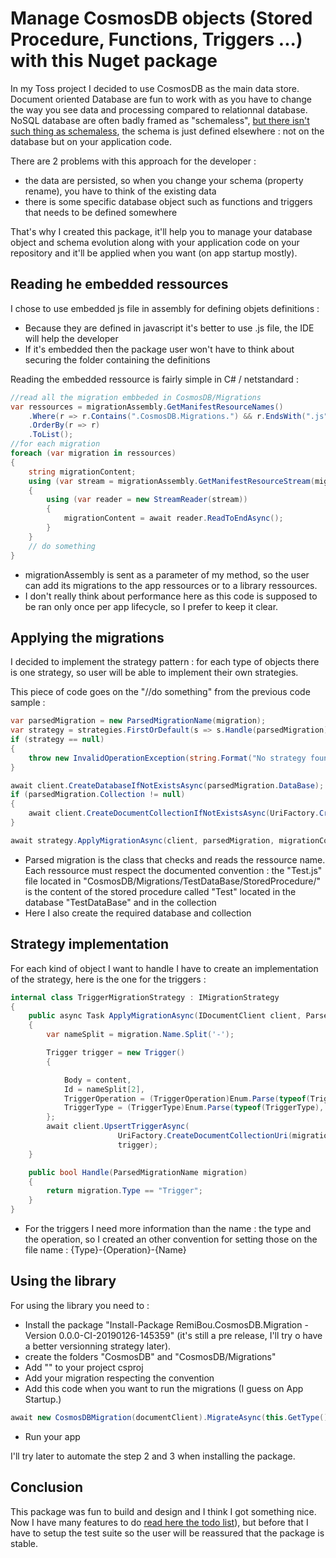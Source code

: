# Manage CosmosDB objects (Stored Procedure, Functions, Triggers ...) with this Nuget package

In my Toss project I decided to use CosmosDB as the main data store. Document oriented Database are fun to work with as you have to change the way you see data and processing compared to relationnal database. NoSQL database are often badly framed as "schemaless", [but there isn't such thing as schemaless](https://martinfowler.com/articles/schemaless/), the schema is just defined elsewhere : not on the database but on your application code.

There are 2 problems with this approach for the developer :
- the data are persisted, so when you change your schema (property rename), you have to think of the existing data
- there is some specific database object such as functions and triggers that needs to be defined somewhere

That's why I created this package, it'll help you to manage your database object and schema evolution along with your application code on your repository and it'll be applied when you want (on app startup mostly).

## Reading he embedded ressources

I chose to use embedded js file in assembly for defining objets definitions :
- Because they are defined in javascript it's better to use .js file, the IDE will help the developer
- If it's embedded then the package user won't have to think about securing the folder containing the definitions

Reading the embedded ressource is fairly simple in C# / netstandard :

```cs
//read all the migration embbeded in CosmosDB/Migrations
var ressources = migrationAssembly.GetManifestResourceNames()
    .Where(r => r.Contains(".CosmosDB.Migrations.") && r.EndsWith(".js"))
    .OrderBy(r => r)
    .ToList();
//for each migration
foreach (var migration in ressources)
{
    string migrationContent;
    using (var stream = migrationAssembly.GetManifestResourceStream(migration))
    {
        using (var reader = new StreamReader(stream))
        {
            migrationContent = await reader.ReadToEndAsync();
        }
    }
    // do something
}
```

- migrationAssembly is sent as a parameter of my method, so the user can add its migrations to the app ressources or to a library ressources.
- I don't really think about performance here as this code is supposed to be ran only once per app lifecycle, so I prefer to keep it clear.

## Applying the migrations

I decided to implement the strategy pattern : for each type of objects there is one strategy, so user will be able to implement their own strategies.

This piece of code goes on the "//do something" from the previous code sample :

```cs
var parsedMigration = new ParsedMigrationName(migration);
var strategy = strategies.FirstOrDefault(s => s.Handle(parsedMigration));
if (strategy == null)
{
    throw new InvalidOperationException(string.Format("No strategy found for migration '{0}", migration));
}

await client.CreateDatabaseIfNotExistsAsync(parsedMigration.DataBase);
if (parsedMigration.Collection != null)
{
    await client.CreateDocumentCollectionIfNotExistsAsync(UriFactory.CreateDatabaseUri(parsedMigration.DataBase.Id), parsedMigration.Collection);
}

await strategy.ApplyMigrationAsync(client, parsedMigration, migrationContent);
```

- Parsed migration is the class that checks and reads the ressource name. Each ressource must respect the documented convention : the "Test.js" file located in "CosmosDB/Migrations/TestDataBase/StoredProcedure/" is the content of the stored procedure called "Test" located in the database "TestDataBase" and in the collection
- Here I also create the required database and collection

## Strategy implementation

For each kind of object I want to handle I have to create an implementation of the strategy, here is the one for the triggers :

```cs 
internal class TriggerMigrationStrategy : IMigrationStrategy
{
    public async Task ApplyMigrationAsync(IDocumentClient client, ParsedMigrationName migration, string content)
    {
        var nameSplit = migration.Name.Split('-');

        Trigger trigger = new Trigger()
        {

            Body = content,
            Id = nameSplit[2],
            TriggerOperation = (TriggerOperation)Enum.Parse(typeof(TriggerOperation), nameSplit[1]),
            TriggerType = (TriggerType)Enum.Parse(typeof(TriggerType), nameSplit[0])
        };
        await client.UpsertTriggerAsync(
                        UriFactory.CreateDocumentCollectionUri(migration.DataBase.Id, migration.Collection.Id),
                        trigger);
    }

    public bool Handle(ParsedMigrationName migration)
    {
        return migration.Type == "Trigger";
    }
}
```

- For the triggers I need more information than the name : the type and the operation, so I created an other convention for setting those on the file name : {Type}-{Operation}-{Name}

## Using the library

For using the library you need to :
- Install the package "Install-Package RemiBou.CosmosDB.Migration -Version 0.0.0-CI-20190126-145359" (it's still a pre release, I'll try o have a better versionning strategy later).
- create the folders "CosmosDB" and "CosmosDB/Migrations"
- Add "<EmbeddedResource Include="CosmosDB\Migrations\**\*.js" />" to your project csproj
- Add your migration respecting the convention
- Add this code when you want to run the migrations (I guess on App Startup.)
```cs 
await new CosmosDBMigration(documentClient).MigrateAsync(this.GetType().Assembly);// add .Wait() if your are in a not in an async context like the Startup
```
- Run your app

I'll try later to automate the step 2 and 3 when installing the package.

## Conclusion

This package was fun to build and design and I think I got something nice. Now I have many features to do [read here the todo list](https://github.com/RemiBou/RemiBou.CosmosDB.Migration)), but before that I have to setup the test suite so the user will be reassured that the package is stable. 